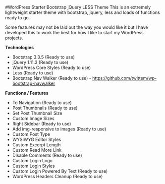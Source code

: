 #WordPress Starter Bootstrap jQuery LESS Theme
This is an extremely lightweight starter theme with bootstrap, jquery, less and loads of functions ready to go.

Some features may not be laid out the way you would like it but I have developed this to work the best for how I like to start my WordPress projects.

**Technologies**

- Bootstrap 3.3.5 (Ready to use)
- jQuery 1.11.3 (Ready to use)
- WordPress Core Styles (Ready to use)
- Less (Ready to use)
- Bootstrap Nav Walker (Ready to use) - https://github.com/twittem/wp-bootstrap-navwalker

**Functions / Features**

- To Navigation (Ready to use)
- Post Thumbnails (Ready to use)
- Set Post Thumbnail Size
- Custom Image Sizes
- Right Sidebar (Ready to use)
- Add img-responsive to images (Ready to use)
- Custom Post Type
- WYSIWYG Editor Styles
- Custom Excerpt Length
- Custom Read More Link
- Disable Comments (Ready to use)
- Custom Login Logo
- Custom Login Styles
- Custom Login Powered By Text (Ready to use)
- WordPress Headers Cleanup (Ready to use)